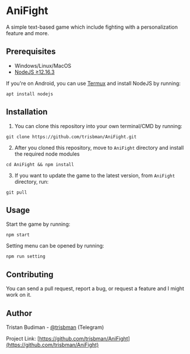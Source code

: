 # AniFight

A simple text-based game which include fighting with a personalization feature and more.

## Prerequisites
* Windows/Linux/MacOS
* [NodeJS ≥12.16.3](https://nodejs.org/)

If you're on Android, you can use [Termux](https://play.google.com/store/apps/details?id=com.termux&hl=en&gl=US) and install NodeJS by running:

```
apt install nodejs
```


## Installation

1. You can clone this repository into your own terminal/CMD by running:

```
git clone https://github.com/trisbman/AniFight.git
```

2. After you cloned this repository, move to ```AniFight``` directory
and install the required node modules

```
cd AniFight && npm install
```

3. If you want to update the game to the latest version, from ```AniFight``` directory, run:

```
git pull
```

## Usage

Start the game by running:

```
npm start
```

Setting menu can be opened by running: 

```
npm run setting
```


## Contributing

You can send a pull request, report a bug, or request a feature and I might work on it.

## Author

Tristan Budiman - [@trisbman](https://t.me/trisbman) (Telegram)
<br />

Project Link: [https://github.com/trisbman/AniFight](https://github.com/trisbman/AniFight)
